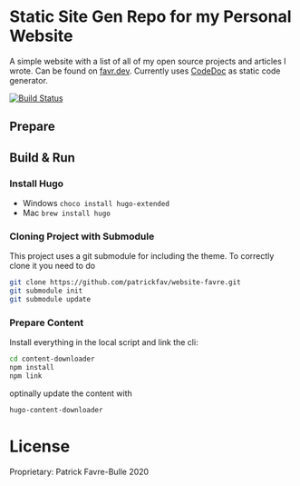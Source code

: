 # Static Site Gen Repo for my Personal Website

A simple website with a list of all of my open source projects and articles I wrote. Can be found on [favr.dev](https://favr.dev). Currently uses [CodeDoc](https://github.com/CONNECT-platform/codedoc/) as static code generator.

[![Build Status](https://travis-ci.com/patrickfav/website-favre.svg?branch=master)](https://travis-ci.com/patrickfav/website-favre)

## Prepare

## Build & Run

### Install Hugo

* Windows `choco install hugo-extended`
* Mac `brew install hugo`

### Cloning Project with Submodule

This project uses a git submodule for including the theme. To correctly clone it you need to do

```bash
git clone https://github.com/patrickfav/website-favre.git
git submodule init
git submodule update
```

### Prepare Content

Install everything in the local script and link the cli:

```bash
cd content-downloader
npm install
npm link 
```

optinally update the content with

```bash
hugo-content-downloader
```

# License

Proprietary: Patrick Favre-Bulle 2020
